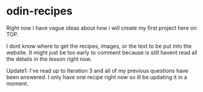 # odin-recipes

Right now i have vague ideas about how i will create my first project here on TOP.

I dont know where to get the recipes, images, or the text to be put into the website. It might just be too early to comment because is still havent read all the details in the lesson right now.

Update1:
I've read up to Iteration 3 and all of my previous questions have been answered. I only have one recipe right now so ill be updating it in a moment.